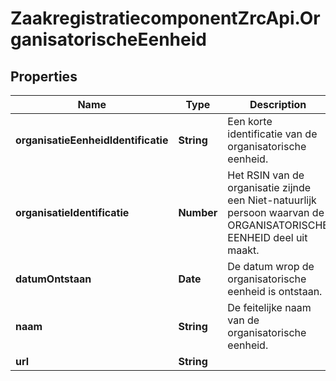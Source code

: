 # ZaakregistratiecomponentZrcApi.OrganisatorischeEenheid

## Properties
Name | Type | Description | Notes
------------ | ------------- | ------------- | -------------
**organisatieEenheidIdentificatie** | **String** | Een korte identificatie van de organisatorische eenheid. | 
**organisatieIdentificatie** | **Number** | Het RSIN van de organisatie zijnde een Niet-natuurlijk persoon waarvan de ORGANISATORISCHE EENHEID deel uit maakt. | 
**datumOntstaan** | **Date** | De datum wrop de organisatorische eenheid is ontstaan. | 
**naam** | **String** | De feitelijke naam van de organisatorische eenheid. | 
**url** | **String** |  | [optional] 


